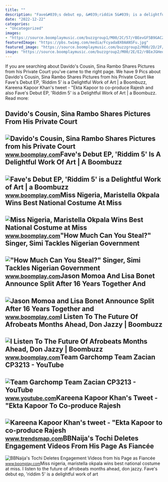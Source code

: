 ```yaml
---
title: ""
description: "Fave&#039;s debut ep, &#039;riddim 5&#039; is a delightful work of art"
date: "2022-12-22"
categories:
- "Uncategorized"
images:
- "https://source.boomplaymusic.com/buzzgroup1/M00/2C/57/rBEevGF5B9GACZv9AAD4H6zUJfs130.JPG"
featuredImage: "https://pbs.twimg.com/media/Fcyada8X0AANSFu.jpg"
featured_image: "https://source.boomplaymusic.com/buzzgroup2/M00/2D/2F/rBEe_GG3ikaAAa2lAAH0immqZuk833.JPG"
image: "https://source.boomplaymusic.com/buzzgroup2/M00/2E/E2/rBEeJGHeqwaAUjfxAARZ46JuQ8M813.jpg"
---
```


If you are searching about Davido's Cousin, Sina Rambo Shares Pictures from his Private Court you've came to the right page. We have 9 Pics about Davido's Cousin, Sina Rambo Shares Pictures from his Private Court like Fave's Debut EP, 'Riddim 5' is a Delightful Work of Art | a Boombuzz, Kareena Kapoor Khan's tweet - "Ekta Kapoor to co-produce Rajesh and also Fave's Debut EP, 'Riddim 5' is a Delightful Work of Art | a Boombuzz. Read more:

Davido's Cousin, Sina Rambo Shares Pictures From His Private Court
------------------------------------------------------------------

 ![Davido's Cousin, Sina Rambo Shares Pictures from his Private Court](https://source.boomplaymusic.com/buzzgroup1/M00/2C/57/rBEevGF5B9GACZv9AAD4H6zUJfs130.JPG) <small>www.boomplay.com</small>Fave's Debut EP, 'Riddim 5' Is A Delightful Work Of Art | A Boombuzz
--------------------------------------------------------------------

 ![Fave's Debut EP, 'Riddim 5' is a Delightful Work of Art | a Boombuzz](https://source.boomplaymusic.com/buzzgroup1/M00/2C/38/rBEeLGHuzmmAAUTmAAFa9tNDVCI936.jpg) <small>www.boomplay.com</small>Miss Nigeria, Maristella Okpala Wins Best National Costume At Miss
------------------------------------------------------------------

 ![Miss Nigeria, Maristella Okpala Wins Best National Costume at Miss](https://source.boomplaymusic.com/buzzgroup2/M00/2D/2F/rBEe_GG3ikaAAa2lAAH0immqZuk833.JPG) <small>www.boomplay.com</small>"How Much Can You Steal?" Singer, Simi Tackles Nigerian Government
------------------------------------------------------------------

 !["How Much Can You Steal?" Singer, Simi Tackles Nigerian Government](https://source.boomplaymusic.com/buzzgroup1/M00/2C/6A/rBEeLGHz0-GAJyHPAAEuiSYEpyU128.JPG) <small>www.boomplay.com</small>Jason Momoa And Lisa Bonet Announce Split After 16 Years Together And
---------------------------------------------------------------------

 ![Jason Momoa and Lisa Bonet Announce Split After 16 Years Together and](https://source.boomplaymusic.com/buzzgroup2/M00/2F/61/rBEe_GHf-cmANdWxAAF4niV86To487.JPG) <small>www.boomplay.com</small>I Listen To The Future Of Afrobeats Months Ahead, Don Jazzy | Boombuzz
----------------------------------------------------------------------

 ![I Listen To The Future Of Afrobeats Months Ahead, Don Jazzy | Boombuzz](https://source.boomplaymusic.com/buzzgroup2/M00/1A/B3/rBEeJGCHNhqAUl6sAADDpMRGDI0384.JPG) <small>www.boomplay.com</small>Team Garchomp Team Zacian CP3213 - YouTube
------------------------------------------

 ![Team Garchomp Team Zacian CP3213 - YouTube](https://i.ytimg.com/vi/HYLCwcE-Dgc/maxres2.jpg?sqp=-oaymwEoCIAKENAF8quKqQMcGADwAQH4AYwCgALgA4oCDAgAEAEYRSBHKGUwDw==&rs=AOn4CLC_ulBvmvqa2cf2uT56Qfk3FCYaDA) <small>www.youtube.com</small>Kareena Kapoor Khan's Tweet - "Ekta Kapoor To Co-produce Rajesh
---------------------------------------------------------------

 ![Kareena Kapoor Khan's tweet - "Ekta Kapoor to co-produce Rajesh](https://pbs.twimg.com/media/Fcyada8X0AANSFu.jpg) <small>www.trendsmap.com</small>BBNaija's Tochi Deletes Engagement Videos From His Page As Fiancée
------------------------------------------------------------------

 ![BBNaija's Tochi Deletes Engagement Videos from his Page as Fiancée](https://source.boomplaymusic.com/buzzgroup2/M00/2E/E2/rBEeJGHeqwaAUjfxAARZ46JuQ8M813.jpg) <small>www.boomplay.com</small>Miss nigeria, maristella okpala wins best national costume at miss. I listen to the future of afrobeats months ahead, don jazzy. Fave's debut ep, 'riddim 5' is a delightful work of art
